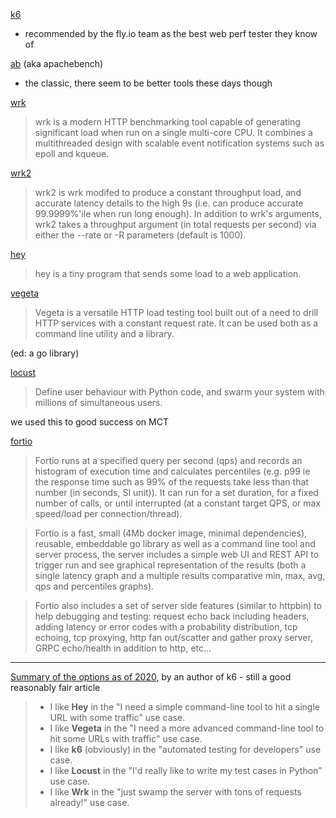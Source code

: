 [k6](https://k6.io/)
- recommended by the fly.io team as the best web perf tester they know of

[ab](https://httpd.apache.org/docs/2.4/programs/ab.html) (aka apachebench)
- the classic, there seem to be better tools these days though

[wrk](https://github.com/wg/wrk)

> wrk is a modern HTTP benchmarking tool capable of generating significant load when run on a single multi-core CPU. It combines a multithreaded design with scalable event notification systems such as epoll and kqueue.

[wrk2](https://github.com/giltene/wrk2) 

> wrk2 is wrk modifed to produce a constant throughput load, and accurate latency details to the high 9s (i.e. can produce accurate 99.9999%'ile when run long enough). In addition to wrk's arguments, wrk2 takes a throughput argument (in total requests per second) via either the --rate or -R parameters (default is 1000).

[hey](https://github.com/rakyll/hey)

> hey is a tiny program that sends some load to a web application.

[vegeta](https://github.com/tsenart/vegeta)

> Vegeta is a versatile HTTP load testing tool built out of a need to drill HTTP services with a constant request rate. It can be used both as a command line utility and a library.

(ed: a go library)

[locust](https://locust.io/)

> Define user behaviour with Python code, and swarm your system with millions of simultaneous users.

we used this to good success on MCT

[fortio](https://github.com/fortio/fortio)

> Fortio runs at a specified query per second (qps) and records an histogram of execution time and calculates percentiles (e.g. p99 ie the response time such as 99% of the requests take less than that number (in seconds, SI unit)). It can run for a set duration, for a fixed number of calls, or until interrupted (at a constant target QPS, or max speed/load per connection/thread).

> Fortio is a fast, small (4Mb docker image, minimal dependencies), reusable, embeddable go library as well as a command line tool and server process, the server includes a simple web UI and REST API to trigger run and see graphical representation of the results (both a single latency graph and a multiple results comparative min, max, avg, qps and percentiles graphs).

> Fortio also includes a set of server side features (similar to httpbin) to help debugging and testing: request echo back including headers, adding latency or error codes with a probability distribution, tcp echoing, tcp proxying, http fan out/scatter and gather proxy server, GRPC echo/health in addition to http, etc...

----

[Summary of the options as of 2020](https://k6.io/blog/comparing-best-open-source-load-testing-tools/), by an author of k6 - still a good reasonably fair article

> -   I like **Hey** in the "I need a simple command-line tool to hit a single URL with some traffic" use case.
> -   I like **Vegeta** in the "I need a more advanced command-line tool to hit some URLs with traffic" use case.
> -   I like **k6** (obviously) in the "automated testing for developers" use case.
> -   I like **Locust** in the "I'd really like to write my test cases in Python" use case.
> -   I like **Wrk** in the "just swamp the server with tons of requests already!" use case.